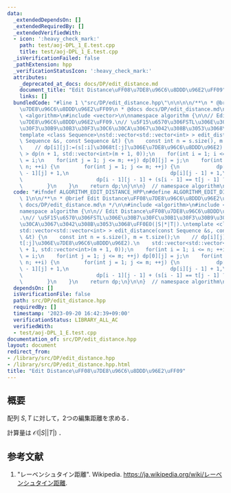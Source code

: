 ```yaml
---
data:
  _extendedDependsOn: []
  _extendedRequiredBy: []
  _extendedVerifiedWith:
  - icon: ':heavy_check_mark:'
    path: test/aoj-DPL_1_E.test.cpp
    title: test/aoj-DPL_1_E.test.cpp
  _isVerificationFailed: false
  _pathExtension: hpp
  _verificationStatusIcon: ':heavy_check_mark:'
  attributes:
    _deprecated_at_docs: docs/DP/edit_distance.md
    document_title: "Edit Distance\uFF08\u7DE8\u96C6\u8DDD\u96E2\uFF09"
    links: []
  bundledCode: "#line 1 \"src/DP/edit_distance.hpp\"\n\n\n\n/**\n * @brief Edit Distance\uFF08\
    \u7DE8\u96C6\u8DDD\u96E2\uFF09\n * @docs docs/DP/edit_distance.md\n */\n\n#include\
    \ <algorithm>\n#include <vector>\n\nnamespace algorithm {\n\n// Edit Distance\uFF08\
    \u7DE8\u96C6\u8DDD\u96E2\uFF09.\n// \u5F15\u6570\u306FSTL\u306E\u30B7\u30FC\u30B1\
    \u30F3\u30B9\u30B3\u30F3\u30C6\u30CA\u3067\u3042\u308B\u3053\u3068\uFF0EO(|S|*|T|).\n\
    template <class Sequence>\nstd::vector<std::vector<int> > edit_distance(const\
    \ Sequence &s, const Sequence &t) {\n    const int n = s.size(), m = t.size();\n\
    \    // dp[i][j]:=(s[:i]\u3068t[:j]\u306E\u7DE8\u96C6\u8DDD\u96E2).\n    std::vector<std::vector<int>\
    \ > dp(n + 1, std::vector<int>(m + 1, 0));\n    for(int i = 1; i <= n; ++i) dp[i][0]\
    \ = i;\n    for(int j = 1; j <= m; ++j) dp[0][j] = j;\n    for(int i = 1; i <=\
    \ n; ++i) {\n        for(int j = 1; j <= m; ++j) {\n            dp[i][j] = std::min({dp[i\
    \ - 1][j] + 1,\n                                 dp[i][j - 1] + 1,\n         \
    \                        dp[i - 1][j - 1] + (s[i - 1] == t[j - 1] ? 0 : 1)});\n\
    \        }\n    }\n    return dp;\n}\n\n}  // namespace algorithm\n\n\n"
  code: "#ifndef ALGORITHM_EDIT_DISTANCE_HPP\n#define ALGORITHM_EDIT_DISTANCE_HPP\
    \ 1\n\n/**\n * @brief Edit Distance\uFF08\u7DE8\u96C6\u8DDD\u96E2\uFF09\n * @docs\
    \ docs/DP/edit_distance.md\n */\n\n#include <algorithm>\n#include <vector>\n\n\
    namespace algorithm {\n\n// Edit Distance\uFF08\u7DE8\u96C6\u8DDD\u96E2\uFF09\
    .\n// \u5F15\u6570\u306FSTL\u306E\u30B7\u30FC\u30B1\u30F3\u30B9\u30B3\u30F3\u30C6\
    \u30CA\u3067\u3042\u308B\u3053\u3068\uFF0EO(|S|*|T|).\ntemplate <class Sequence>\n\
    std::vector<std::vector<int> > edit_distance(const Sequence &s, const Sequence\
    \ &t) {\n    const int n = s.size(), m = t.size();\n    // dp[i][j]:=(s[:i]\u3068\
    t[:j]\u306E\u7DE8\u96C6\u8DDD\u96E2).\n    std::vector<std::vector<int> > dp(n\
    \ + 1, std::vector<int>(m + 1, 0));\n    for(int i = 1; i <= n; ++i) dp[i][0]\
    \ = i;\n    for(int j = 1; j <= m; ++j) dp[0][j] = j;\n    for(int i = 1; i <=\
    \ n; ++i) {\n        for(int j = 1; j <= m; ++j) {\n            dp[i][j] = std::min({dp[i\
    \ - 1][j] + 1,\n                                 dp[i][j - 1] + 1,\n         \
    \                        dp[i - 1][j - 1] + (s[i - 1] == t[j - 1] ? 0 : 1)});\n\
    \        }\n    }\n    return dp;\n}\n\n}  // namespace algorithm\n\n#endif\n"
  dependsOn: []
  isVerificationFile: false
  path: src/DP/edit_distance.hpp
  requiredBy: []
  timestamp: '2023-09-20 16:42:39+09:00'
  verificationStatus: LIBRARY_ALL_AC
  verifiedWith:
  - test/aoj-DPL_1_E.test.cpp
documentation_of: src/DP/edit_distance.hpp
layout: document
redirect_from:
- /library/src/DP/edit_distance.hpp
- /library/src/DP/edit_distance.hpp.html
title: "Edit Distance\uFF08\u7DE8\u96C6\u8DDD\u96E2\uFF09"
---
```

## 概要

配列 $S, T$ に対して，2つの編集距離を求める．

計算量は $\mathcal{O}(\lvert S \rvert \lvert T \rvert)$ ．


## 参考文献

1. "レーベンシュタイン距離". Wikipedia. <https://ja.wikipedia.org/wiki/レーベンシュタイン距離>.
